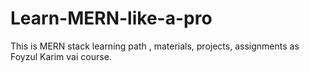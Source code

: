 # Learn-MERN-like-a-pro
This is MERN stack learning path , materials, projects, assignments as Foyzul Karim vai course.
